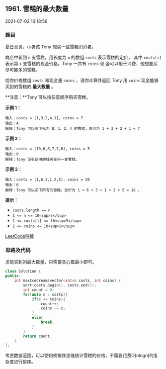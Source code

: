 ## 1961. 雪糕的最大数量

2021-07-02 16:18:56

### 题目

夏日炎炎，小男孩 Tony 想买一些雪糕消消暑。

商店中新到 ``n`` 支雪糕，用长度为 ``n`` 的数组 ``costs`` 表示雪糕的定价，
其中 ``costs[i]`` 表示第 ``i`` 支雪糕的现金价格。Tony 一共有 ``coins`` 现
金可以用于消费，他想要买尽可能多的雪糕。

给你价格数组 ``costs`` 和现金量 ``coins`` ，请你计算并返回 Tony 用 ``coins`` 现金能够买到的雪糕的 **最大数量** 。

**注意：**Tony 可以按任意顺序购买雪糕。

 

**示例 1：**

```
输入：costs = [1,3,2,4,1], coins = 7
输出：4
解释：Tony 可以买下标为 0、1、2、4 的雪糕，总价为 1 + 3 + 2 + 1 = 7      
```

**示例 2：**

```
输入：costs = [10,6,8,7,7,8], coins = 5
输出：0
解释：Tony 没有足够的钱买任何一支雪糕。
```

**示例 3：**

```
输入：costs = [1,6,3,1,2,5], coins = 20
输出：6
解释：Tony 可以买下所有的雪糕，总价为 1 + 6 + 3 + 1 + 2 + 5 = 18 。      
```

 

**提示：**


- ``costs.length == n``
- ``1 <= n <= 10<sup>5</sup>``
- ``1 <= costs[i] <= 10<sup>5</sup>``
- ``1 <= coins <= 10<sup>8</sup>``



[LeetCode链接](https://leetcode-cn.com/problems/maximum-ice-cream-bars/) 

### 思路及代码

求能买到的最大数量，只需要贪心取最小即可。

```cpp
class Solution {
public:
    int maxIceCream(vector<int>& costs, int coins) {
        sort(costs.begin(), costs.end());
        int count = 0;
        for(auto c : costs){
            if(c <= coins){
                count++;
                coins -= c;
            }
            else{
                break;
            }
        }
        return count;
    }
};
```

考虑数据范围，可以使用桶排序思维统计雪糕的价格，不需要花费O(nlogn)的复杂度进行排序。

